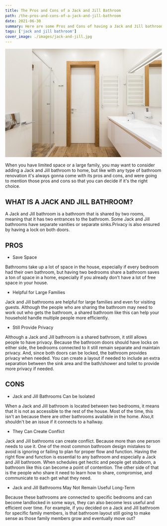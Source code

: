 ```yaml
---
title: The Pros and Cons of a Jack and Jill Bathroom
path: /the-pros-and-cons-of-a-jack-and-jill-bathroom
date: 2021-06-30
summary: Here are some Pros and Cons of having a Jack and Jill bathroom .
tags: ['jack and jill bathroom']
cover_image: ./images/jack-and-jill.jpg
---
```


![background](./images/jack-and-jill.jpg)

When you have limited space or a large family, you may want to consider adding a Jack and Jill bathroom to home, but like with any type of bathroom renovation it's always gonna come with its pros and cons, and were going to mention those pros and cons so that you can decide if it's the right choice. 

##  WHAT IS A JACK AND JILL BATHROOM?

A Jack and Jill bathroom is a bathroom that is shared by two rooms, meaning that it has two entrances to the bathroom. Some Jack and Jill bathrooms have separate vanities or separate sinks.Privacy is also ensured by having a lock on both doors.

##  PROS 

 * Save Space

Bathrooms take up a lot of space in the house, especially if every bedroom had their own bathroom, but having two bedrooms share a bathroom saves a ton of space in a home, especially if you already don't have a lot of free space in your house.

 * Helpful for Large Families

Jack and Jill bathrooms are helpful for large families and even for visiting guests. Although the people who are sharing the bathroom may need to work out who gets the bathroom, a shared bathroom like this can help your household handle multiple people more efficiently.
 * Still Provide Privacy

Although a Jack and Jill bathroom is a shared bathroom, it still allows people to have privacy. Because the bathroom doors should have locks on either side, the bedrooms connected to it still remain separate and maintain privacy. And, since both doors can be locked, the bathroom provides privacy when needed. You can create a layout if needed to include an extra separation between the sink area and the bath/shower and toilet to provide more privacy if needed.
 

## CONS

 * Jack and Jill Bathrooms Can be Isolated

When a Jack and Jill bathroom is located between two bedrooms, it means that it is not as accessible to the rest of the house. Most of the time, this isn't an because  there are other bathrooms available in the home. Also,it shouldn't be an issue if it connects to a hallway.

 * They Can Create Conflict

Jack and Jill bathrooms can create conflict. Because more than one person needs to use it. One of the most common bathroom design mistakes to avoid is ignoring or failing to plan for proper flow and function. Having the right flow and function is essential to any bathroom and especially a Jack and Jill bathroom. 
When schedules get hectic and people get stubborn, a bathroom like this can become a point of contention. The other side of that is the people who share it need to learn how to share, compromise, and communicate to each get what they need.

 * Jack and Jill Bathrooms May Not Remain Useful Long-Term

Because these bathrooms are connected to specific bedrooms and can become landlocked in some ways, they can also become less useful and efficient over time. For example, if you decided on a Jack and Jill bathroom for specific family members, is that bathroom layout still going to make sense as those family members grow and eventually move out?






